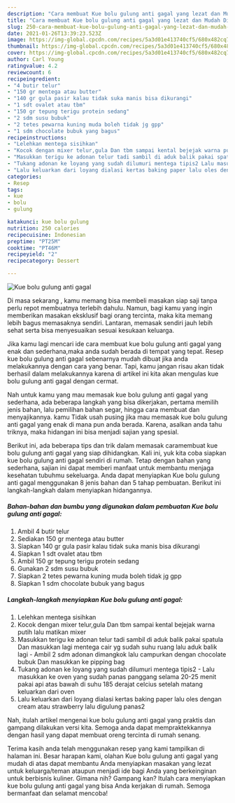 ```yaml
---
description: "Cara membuat Kue bolu gulung anti gagal yang lezat dan Mudah Dibuat"
title: "Cara membuat Kue bolu gulung anti gagal yang lezat dan Mudah Dibuat"
slug: 250-cara-membuat-kue-bolu-gulung-anti-gagal-yang-lezat-dan-mudah-dibuat
date: 2021-01-26T13:39:23.523Z
image: https://img-global.cpcdn.com/recipes/5a3d01e413740cf5/680x482cq70/kue-bolu-gulung-anti-gagal-foto-resep-utama.jpg
thumbnail: https://img-global.cpcdn.com/recipes/5a3d01e413740cf5/680x482cq70/kue-bolu-gulung-anti-gagal-foto-resep-utama.jpg
cover: https://img-global.cpcdn.com/recipes/5a3d01e413740cf5/680x482cq70/kue-bolu-gulung-anti-gagal-foto-resep-utama.jpg
author: Carl Young
ratingvalue: 4.2
reviewcount: 6
recipeingredient:
- "4 butir telur"
- "150 gr mentega atau butter"
- "140 gr gula pasir kalau tidak suka manis bisa dikurangi"
- "1 sdt ovalet atau tbm"
- "150 gr tepung terigu protein sedang"
- "2 sdm susu bubuk"
- "2 tetes pewarna kuning muda boleh tidak jg gpp"
- "1 sdm chocolate bubuk yang bagus"
recipeinstructions:
- "Lelehkan mentega sisihkan"
- "Kocok dengan mixer telur,gula Dan tbm sampai kental bejejak warna putih lalu matikan mixer"
- "Masukkan terigu ke adonan telur tadi sambil di aduk balik pakai spatula Dan masukkan lagi mentega cair yg sudah suhu ruang lalu aduk balik lagi Ambil 2 sdm adonan dimangkok lalu campurkan dengan chocolate bubuk Dan masukkan ke pipping bag"
- "Tukang adonan ke loyang yang sudah dilumuri mentega tipis2 Lalu masukkan ke oven yang sudah panas panggang selama 20-25 menit pakai api atas bawah di suhu 185 derajat celcius setelah matang keluarkan dari oven"
- "Lalu keluarkan dari loyang dialasi kertas baking paper lalu oles dengan cream atau strawberry lalu digulung panas2"
categories:
- Resep
tags:
- kue
- bolu
- gulung

katakunci: kue bolu gulung 
nutrition: 250 calories
recipecuisine: Indonesian
preptime: "PT25M"
cooktime: "PT46M"
recipeyield: "2"
recipecategory: Dessert

---
```



![Kue bolu gulung anti gagal](https://img-global.cpcdn.com/recipes/5a3d01e413740cf5/680x482cq70/kue-bolu-gulung-anti-gagal-foto-resep-utama.jpg)

Di masa  sekarang , kamu memang bisa membeli masakan siap saji tanpa perlu repot membuatnya terlebih dahulu. Namun, bagi kamu yang ingin memberikan masakan eksklusif bagi orang tercinta, maka kita memang lebih bagus memasaknya sendiri. Lantaran, memasak sendiri jauh lebih sehat serta bisa menyesuaikan sesuai kesukaan keluarga.

Jika kamu lagi mencari ide cara membuat kue bolu gulung anti gagal yang enak dan sederhana,maka anda sudah berada di tempat yang tepat. Resep kue bolu gulung anti gagal  sebenarnya mudah dibuat jika anda melakukannya dengan cara yang benar. Tapi, kamu jangan risau akan tidak berhasil dalam melakukannya 
karena di artikel ini kita akan mengulas kue bolu gulung anti gagal dengan cermat.  



Nah untuk kamu yang mau memasak kue bolu gulung anti gagal yang sederhana, ada beberapa langkah yang bisa dikerjakan, pertama memilih jenis bahan, lalu pemilihan bahan segar, hingga cara membuat dan menyajikannya. kamu Tidak usah pusing jika mau memasak kue bolu gulung anti gagal yang enak di mana pun anda berada. Karena, asalkan anda  tahu triknya, maka hidangan ini bisa menjadi sajian yang spesial.

Berikut ini, ada beberapa tips dan trik dalam memasak caramembuat kue bolu gulung anti gagal yang siap dihidangkan. Kali ini, yuk kita coba siapkan kue bolu gulung anti gagal sendiri di rumah. Tetap dengan bahan yang sederhana, sajian ini dapat memberi manfaat untuk membantu menjaga kesehatan tubuhmu sekeluarga. Anda dapat menyiapkan Kue bolu gulung anti gagal menggunakan 8 jenis bahan dan 5 tahap pembuatan. Berikut ini langkah-langkah dalam menyiapkan hidangannya.

<!--inarticleads1-->

##### Bahan-bahan dan bumbu yang digunakan dalam pembuatan Kue bolu gulung anti gagal:

1. Ambil 4 butir telur
1. Sediakan 150 gr mentega atau butter
1. Siapkan 140 gr gula pasir kalau tidak suka manis bisa dikurangi
1. Siapkan 1 sdt ovalet atau tbm
1. Ambil 150 gr tepung terigu protein sedang
1. Gunakan 2 sdm susu bubuk
1. Siapkan 2 tetes pewarna kuning muda boleh tidak jg gpp
1. Siapkan 1 sdm chocolate bubuk yang bagus




<!--inarticleads2-->

##### Langkah-langkah menyiapkan Kue bolu gulung anti gagal:

1. Lelehkan mentega sisihkan
1. Kocok dengan mixer telur,gula Dan tbm sampai kental bejejak warna putih lalu matikan mixer
1. Masukkan terigu ke adonan telur tadi sambil di aduk balik pakai spatula Dan masukkan lagi mentega cair yg sudah suhu ruang lalu aduk balik lagi - Ambil 2 sdm adonan dimangkok lalu campurkan dengan chocolate bubuk Dan masukkan ke pipping bag
1. Tukang adonan ke loyang yang sudah dilumuri mentega tipis2 - Lalu masukkan ke oven yang sudah panas panggang selama 20-25 menit pakai api atas bawah di suhu 185 derajat celcius setelah matang keluarkan dari oven
1. Lalu keluarkan dari loyang dialasi kertas baking paper lalu oles dengan cream atau strawberry lalu digulung panas2




Nah, itulah artikel mengenai  kue bolu gulung anti gagal  yang praktis dan gampang dilakukan versi kita. Semoga anda dapat mempraktekkannya dengan hasil yang dapat membuat oreng tercinta di rumah senang. 

Terima kasih anda telah menggunakan resep yang kami tampilkan di halaman ini. Besar harapan kami, olahan  Kue bolu gulung anti gagal yang mudah di atas dapat membantu Anda menyiapkan masakan yang lezat untuk keluarga/teman ataupun menjadi ide bagi Anda yang berkeinginan untuk berbisnis kuliner. Gimana nih? Gampang kan? Itulah cara menyiapkan kue bolu gulung anti gagal yang bisa Anda kerjakan di rumah. Semoga bermanfaat dan selamat mencoba!

